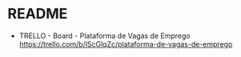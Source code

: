 # README

* TRELLO - Board - Plataforma de Vagas de Emprego
https://trello.com/b/lScGlqZc/plataforma-de-vagas-de-emprego
